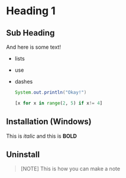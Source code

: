 # Heading 1

## Sub Heading

And here is some text!

- lists
- use
- dashes

  ```java
  System.out.println("Okay!")
  ```

  ```python
  [x for x in range(2, 5) if x!= 4]
  ```
  
## Installation (Windows)
This is *italic* and this is **BOLD**

## Uninstall

>[NOTE]
>This is how you can make a note
